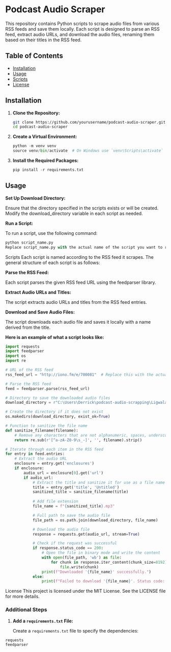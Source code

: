 # Podcast Audio Scraper

This repository contains Python scripts to scrape audio files from various RSS feeds and save them locally. Each script is designed to parse an RSS feed, extract audio URLs, and download the audio files, renaming them based on their titles in the RSS feed.

## Table of Contents

- [Installation](#installation)
- [Usage](#usage)
- [Scripts](#scripts)
- [License](#license)

## Installation

1. **Clone the Repository:**

   ```sh
   git clone https://github.com/yourusername/podcast-audio-scraper.git
   cd podcast-audio-scraper

2. **Create a Virtual Environment:**

    ```python
    python -m venv venv
    source venv/bin/activate  # On Windows use `venv\Scripts\activate`
    ```

3. **Install the Required Packages:**

    ```python
    pip install -r requirements.txt
    ```

 ## Usage
 
**Set Up Download Directory:**

Ensure that the directory specified in the scripts exists or will be created. Modify the download_directory variable in each script as needed.

**Run a Script:**

To run a script, use the following command:

```python
python script_name.py
Replace script_name.py with the actual name of the script you want to run.
```

Scripts
Each script is named according to the RSS feed it scrapes. The general structure of each script is as follows:

**Parse the RSS Feed:**

Each script parses the given RSS feed URL using the feedparser library.

**Extract Audio URLs and Titles:**

The script extracts audio URLs and titles from the RSS feed entries.

**Download and Save Audio Files:**

The script downloads each audio file and saves it locally with a name derived from the title.

**Here is an example of what a script looks like:**

```python
import requests
import feedparser
import os
import re

# URL of the RSS feed
rss_feed_url = "http://iono.fm/e/700081"  # Replace this with the actual RSS feed URL

# Parse the RSS feed
feed = feedparser.parse(rss_feed_url)

# Directory to save the downloaded audio files
download_directory = r"C:\Users\Derrick\podcast-audio-scrapping\Ligwalagwala Drama Ngalutfota Lolumanti"

# Create the directory if it does not exist
os.makedirs(download_directory, exist_ok=True)

# Function to sanitize the file name
def sanitize_filename(filename):
    # Remove any characters that are not alphanumeric, spaces, underscores, or hyphens
    return re.sub(r'[^a-zA-Z0-9\s_-]', '', filename).strip()

# Iterate through each item in the RSS feed
for entry in feed.entries:
    # Extract the audio URL
    enclosure = entry.get('enclosures')
    if enclosure:
        audio_url = enclosure[0].get('url')
        if audio_url:
            # Extract the title and sanitize it for use as a file name
            title = entry.get('title', 'Untitled')
            sanitized_title = sanitize_filename(title)
            
            # Add file extension
            file_name = f"{sanitized_title}.mp3"

            # Full path to save the audio file
            file_path = os.path.join(download_directory, file_name)

            # Download the audio file
            response = requests.get(audio_url, stream=True)

            # Check if the request was successful
            if response.status_code == 200:
                # Open the file in binary mode and write the content
                with open(file_path, 'wb') as file:
                    for chunk in response.iter_content(chunk_size=8192):
                        file.write(chunk)
                print(f"Downloaded '{file_name}' successfully.")
            else:
                print(f"Failed to download '{file_name}'. Status code: {response.status_code}")
```
License
This project is licensed under the MIT License. See the LICENSE file for more details.



### Additional Steps

1. **Add a `requirements.txt` File:**

   Create a `requirements.txt` file to specify the dependencies:

```txt
requests
feedparser


